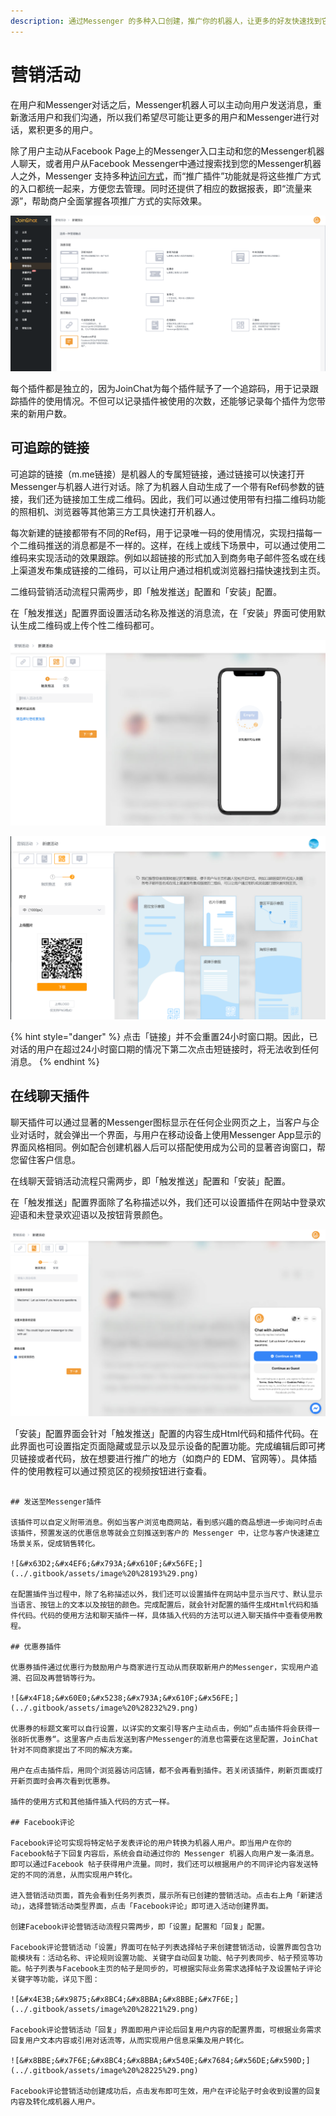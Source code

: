 ```yaml
---
description: 通过Messenger 的多种入口创建，推广你的机器人，让更多的好友快速找到它。
---
```


# 营销活动

在用户和Messenger对话之后，Messenger机器人可以主动向用户发送消息，重新激活用户和我们沟通，所以我们希望尽可能让更多的用户和Messenger进行对话，累积更多的用户。

除了用户主动从Facebook Page上的Messenger入口主动和您的Messenger机器人聊天，或者用户从Facebook Messenger中通过搜索找到您的Messenger机器人之外，Messenger 支持多种[访问方式](../ru-men-jie-shao.md#fang-wen-messenger-ji-qi-ren-fang-shi)，而“推广插件”功能就是将这些推广方式的入口都统一起来，方便您去管理。同时还提供了相应的数据报表，即“流量来源”，帮助商户全面掌握各项推广方式的实际效果。

![&#x591A;&#x79CD;&#x8425;&#x9500;&#x5DE5;&#x5177;](../.gitbook/assets/image%20%28216%29.png)

每个插件都是独立的，因为JoinChat为每个插件赋予了一个追踪码，用于记录跟踪插件的使用情况。不但可以记录插件被使用的次数，还能够记录每个插件为您带来的新用户数。

## 可追踪的链接

可追踪的链接（m.me链接）是机器人的专属短链接，通过链接可以快速打开Messenger与机器人进行对话。除了为机器人自动生成了一个带有Ref码参数的链接，我们还为链接加工生成二维码。因此，我们可以通过使用带有扫描二维码功能的照相机、浏览器等其他第三方工具快速打开机器人。

每次新建的链接都带有不同的Ref码，用于记录唯一码的使用情况，实现扫描每一个二维码推送的消息都是不一样的。这样，在线上或线下场景中，可以通过使用二维码来实现活动的效果跟踪。例如以超链接的形式加入到商务电子邮件签名或在线上渠道发布集成链接的二维码，可以让用户通过相机或浏览器扫描快速找到主页。

二维码营销活动流程只需两步，即「触发推送」配置和「安装」配置。

在「触发推送」配置界面设置活动名称及推送的消息流，在「安装」界面可使用默认生成二维码或上传个性二维码都可。

![&#x65B0;&#x5EFA;&#x4E8C;&#x7EF4;&#x7801;](../.gitbook/assets/image%20%28205%29.png)

![&#x751F;&#x6210;&#x4E8C;&#x7EF4;&#x7801;](../.gitbook/assets/er-wei-ma-ying-xiao-huo-dong-di-er-bu-.png)

{% hint style="danger" %}
点击「链接」并不会重置24小时窗口期。因此，已对话的用户在超过24小时窗口期的情况下第二次点击短链接时，将无法收到任何消息。
{% endhint %}

## 在线聊天插件

聊天插件可以通过显著的Messenger图标显示在任何企业网页之上，当客户与企业对话时，就会弹出一个界面，与用户在移动设备上使用Messenger App显示的界面风格相同。例如配合创建机器人后可以搭配使用成为公司的显著咨询窗口，帮您留住客户信息。

在线聊天营销活动流程只需两步，即「触发推送」配置和「安装」配置。

在「触发推送」配置界面除了名称描述以外，我们还可以设置插件在网站中登录欢迎语和未登录欢迎语以及按钮背景颜色。

![](../.gitbook/assets/image%20%28211%29.png)

「安装」配置界面会针对「触发推送」配置的内容生成Html代码和插件代码。在此界面也可设置指定页面隐藏或显示以及显示设备的配置功能。完成编辑后即可拷贝链接或者代码，放在想要进行推广的地方（如商户的 EDM、官网等）。具体插件的使用教程可以通过预览区的视频按钮进行查看。

~~~~

## 发送至Messenger插件

该插件可以自定义附带消息。例如当客户浏览电商网站，看到感兴趣的商品想进一步询问时点击该插件，预置发送的优惠信息等就会立刻推送到客户的 Messenger 中，让您与客户快速建立场景关系，促成销售转化。

![&#x63D2;&#x4EF6;&#x793A;&#x610F;&#x56FE;](../.gitbook/assets/image%20%28193%29.png)

在配置插件当过程中，除了名称描述以外，我们还可以设置插件在网站中显示当尺寸、默认显示当语言、按钮上的文本以及按钮的颜色。完成配置后，就会针对配置的插件生成Html代码和插件代码。代码的使用方法和聊天插件一样，具体插入代码的方法可以进入聊天插件中查看使用教程。

## 优惠券插件

优惠券插件通过优惠行为鼓励用户与商家进行互动从而获取新用户的Messenger，实现用户追溯、召回及再营销等行为。

![&#x4F18;&#x60E0;&#x5238;&#x793A;&#x610F;&#x56FE;](../.gitbook/assets/image%20%28232%29.png)

优惠券的标题文案可以自行设置，以详实的文案引导客户主动点击，例如“点击插件将会获得一张8折优惠券“。这里客户点击后发送到客户Messenger的消息也需要在这里配置，JoinChat针对不同商家提出了不同的解决方案。

用户在点击插件后，用同个浏览器访问店铺，都不会再看到插件。若关闭该插件，刷新页面或打开新页面时会再次看到优惠券。

插件的使用方式和其他插件插入代码的方式一样。

## Facebook评论

Facebook评论可实现将特定帖子发表评论的用户转换为机器人用户。即当用户在你的Facebook帖子下回复内容后，系统会自动通过你的 Messenger 机器人向用户发一条消息。即可以通过Facebook 帖子获得用户流量。同时，我们还可以根据用户的不同评论内容发送特定的不同的消息，从而实现用户转化。

进入营销活动页面，首先会看到任务列表页，展示所有已创建的营销活动。点击右上角「新建活动」，选择营销活动类型界面，点击「Facebook评论」即可进入活动创建界面。

创建Facebook评论营销活动流程只需两步，即「设置」配置和「回复」配置。

Facebook评论营销活动「设置」界面可在帖子列表选择帖子来创建营销活动，设置界面包含功能模块有：活动名称、评论规则设置功能、关键字自动回复功能、帖子列表同步、帖子预览等功能。帖子列表与Facebook主页的帖子是同步的，可根据实际业务需求选择帖子及设置帖子评论关键字等功能，详见下图：

![&#x4E3B;&#x9875;&#x8BC4;&#x8BBA;&#x8BBE;&#x7F6E;](../.gitbook/assets/image%20%28221%29.png)

Facebook评论营销活动「回复」界面即用户评论后回复用户内容的配置界面，可根据业务需求回复用户文本内容或引用对话流等，从而实现用户信息采集及用户转化。

![&#x8BBE;&#x7F6E;&#x8BC4;&#x8BBA;&#x540E;&#x7684;&#x56DE;&#x590D;](../.gitbook/assets/image%20%28225%29.png)

Facebook评论营销活动创建成功后，点击发布即可生效，用户在评论贴子时会收到设置的回复内容及转化成机器人用户。

